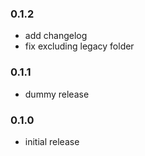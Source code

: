 ### 0.1.2

- add changelog
- fix excluding legacy folder

### 0.1.1

- dummy release

### 0.1.0

- initial release